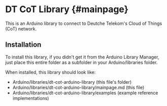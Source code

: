DT CoT Library {#mainpage}
==========================

This is an Arduino library to connect to Deutche Telekom's Cloud of Things (CoT) 
network.

Installation
--------------------------------------------------------------------------------

To install this library, if you didn't get it from the Arduino Library Manager,
just place this entire folder as a subfolder in your Arduino/libraries folder.

When installed, this library should look like:

- Arduino/libraries/dt-cot-arduino-library              (this file's folder)
- Arduino/libraries/dt-cot-arduino-library/mainpage.md  (this file)
- Arduino/libraries/dt-cot-arduino-library/examples     (example reference implementations)


